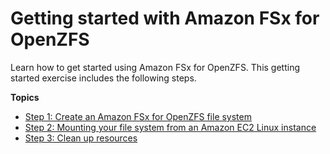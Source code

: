 # Getting started with Amazon FSx for OpenZFS<a name="getting-started"></a>

Learn how to get started using Amazon FSx for OpenZFS\. This getting started exercise includes the following steps\.

**Topics**
+ [Step 1: Create an Amazon FSx for OpenZFS file system](getting-started-step1.md)
+ [Step 2: Mounting your file system from an Amazon EC2 Linux instance](getting-started-step2.md)
+ [Step 3: Clean up resources](getting-started-step3.md)